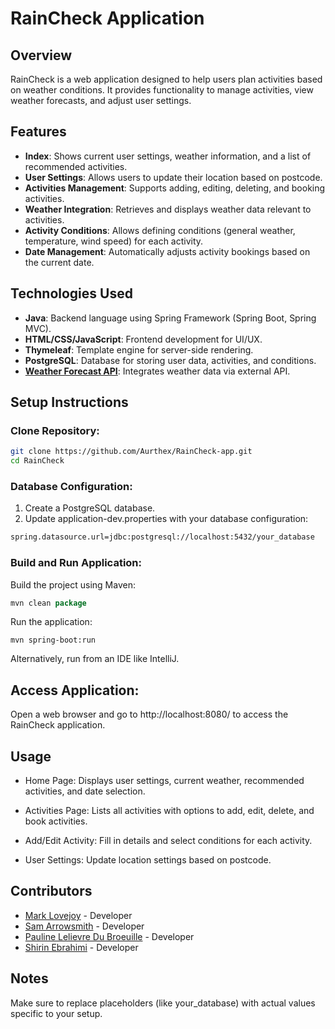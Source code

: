 # RainCheck Application

## Overview

RainCheck is a web application designed to help users plan activities based on weather conditions. It provides functionality to manage activities, view weather forecasts, and adjust user settings.


## Features

- **Index**: Shows current user settings, weather information, and a list of recommended activities.
- **User Settings**: Allows users to update their location based on postcode.
- **Activities Management**: Supports adding, editing, deleting, and booking activities.
- **Weather Integration**: Retrieves and displays weather data relevant to activities.
- **Activity Conditions**: Allows defining conditions (general weather, temperature, wind speed) for each activity.
- **Date Management**: Automatically adjusts activity bookings based on the current date.

## Technologies Used

- **Java**: Backend language using Spring Framework (Spring Boot, Spring MVC).
- **HTML/CSS/JavaScript**: Frontend development for UI/UX.
- **Thymeleaf**: Template engine for server-side rendering.
- **PostgreSQL**: Database for storing user data, activities, and conditions.
- **<a href="https://open-meteo.com/en/docs">Weather Forecast API</a>**: Integrates weather data via external API.

## Setup Instructions
### Clone Repository:

```bash
git clone https://github.com/Aurthex/RainCheck-app.git
cd RainCheck
```

### Database Configuration:

1. Create a PostgreSQL database.
2. Update application-dev.properties with your database configuration:
```bash
spring.datasource.url=jdbc:postgresql://localhost:5432/your_database
```
### Build and Run Application:

Build the project using Maven:
```go
mvn clean package
```
Run the application:
```
mvn spring-boot:run
```
Alternatively, run from an IDE like IntelliJ.

## Access Application:

Open a web browser and go to http://localhost:8080/ to access the RainCheck application.

## Usage
- Home Page: Displays user settings, current weather, recommended activities, and date selection.

- Activities Page: Lists all activities with options to add, edit, delete, and book activities.

- Add/Edit Activity: Fill in details and select conditions for each activity.

- User Settings: Update location settings based on postcode.

## Contributors
- <a href="https://github.com/marklovejoydev">Mark Lovejoy</a> - Developer
- <a href="https://github.com/Aurthex">Sam Arrowsmith</a> - Developer
- <a href="https://github.com/paulineldb">Pauline Lelievre Du Broeuille</a> - Developer
- <a href="https://github.com/shirinooo">Shirin Ebrahimi</a> - Developer

## Notes
Make sure to replace placeholders (like your_database) with actual values specific to your setup.